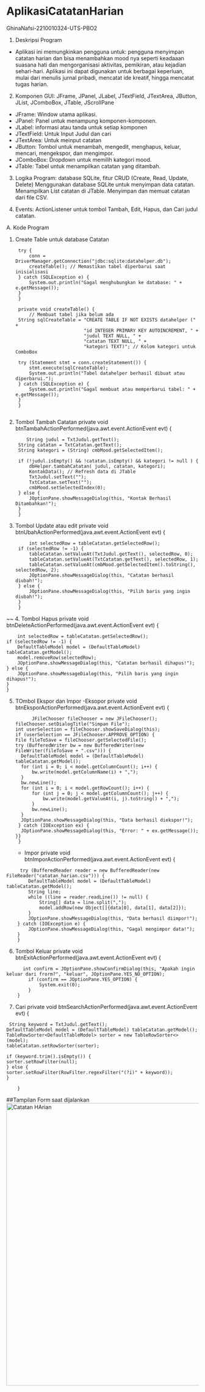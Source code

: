 # AplikasiCatatanHarian
 GhinaNafsi-2210010324-UTS-PBO2

1. Deskripsi Program
- Aplikasi ini memungkinkan pengguna untuk:
  pengguna menyimpan catatan harian dan bisa menambahkan mood nya seperti keadaaan suasana hati dan mengorganisasi aktivitas, pemikiran, atau kejadian sehari-hari. Aplikasi ini dapat digunakan untuk berbagai keperluan, mulai dari menulis jurnal pribadi, mencatat ide kreatif, hingga mencatat tugas harian.

2. Komponen GUI: JFrame, JPanel, JLabel, JTextField, JTextArea, JButton, JList, JComboBox, JTable, JScrollPane
- JFrame: Window utama aplikasi.
- JPanel: Panel untuk menampung komponen-komponen.
- JLabel: informasi atau tanda untuk setiap komponen
- JTextField: Untuk Input Judul dan cari
- JTextArea: Untuk meinput catatan 
- JButton: Tombol untuk menambah, mengedit, menghapus, keluar, mencari, mengekspor, dan mengimpor.
- JComboBox: Dropdown untuk memilih kategori mood.
- JTable: Tabel untuk menampilkan catatan yang ditambah.

3. Logika Program: database SQLite, fitur CRUD (Create, Read, Update, Delete)
Menggunakan database SQLite untuk menyimpan data catatan.
Menampilkan List catatan di JTable.
Menyimpan dan memuat catatan dari file CSV.

4. Events:
ActionListener untuk tombol Tambah, Edit, Hapus, dan Cari judul catatan.

A. Kode Program

1. Create Table untuk database Catatan
   ~~~
    try {
        conn = DriverManager.getConnection("jdbc:sqlite:datahelper.db");
        createTable(); // Memastikan tabel diperbarui saat inisialisasi
    } catch (SQLException e) {
        System.out.println("Gagal menghubungkan ke database: " + e.getMessage());
    }
    }

    private void createTable() {
        // Membuat tabel jika belum ada
    String sqlCreateTable = "CREATE TABLE IF NOT EXISTS datahelper (" +
                            "id INTEGER PRIMARY KEY AUTOINCREMENT, " +
                            "judul TEXT NULL, " +
                            "catatan TEXT NULL, " +
                            "kategori TEXT)"; // Kolom kategori untuk ComboBox

    try (Statement stmt = conn.createStatement()) {
        stmt.execute(sqlCreateTable);
        System.out.println("Tabel datahelper berhasil dibuat atau diperbarui.");
    } catch (SQLException e) {
        System.out.println("Gagal membuat atau memperbarui tabel: " + e.getMessage());
    }
    }


2. Tombol Tambah Catatan
     private void btnTambahActionPerformed(java.awt.event.ActionEvent evt) {
   ~~~                                      
       String judul = TxtJudul.getText();
    String catatan = TxtCatatan.getText();
    String kategori = (String) cmbMood.getSelectedItem();
    
    if (!judul.isEmpty() && !catatan.isEmpty() && kategori != null ) {
        dbHelper.tambahCatatan( judul, catatan, kategori);
        KontakData(); // Refresh data di JTable
        TxtJudul.setText("");
        TxtCatatan.setText("");
        cmbMood.setSelectedIndex(0);
    } else {
        JOptionPane.showMessageDialog(this, "Kontak Berhasil Ditambahkan!");
    }
    }   

3. Tombol Update atau edit
     private void btnUbahActionPerformed(java.awt.event.ActionEvent evt) {
   ~~~                                
        int selectedRow = tableCatatan.getSelectedRow();
    if (selectedRow != -1) {
        tableCatatan.setValueAt(TxtJudul.getText(), selectedRow, 0);
        tableCatatan.setValueAt(TxtCatatan.getText(), selectedRow, 1);
        tableCatatan.setValueAt(cmbMood.getSelectedItem().toString(), selectedRow, 2);
        JOptionPane.showMessageDialog(this, "Catatan berhasil diubah!");
    } else {
        JOptionPane.showMessageDialog(this, "Pilih baris yang ingin diubah!");
    }
    }
~~
   4. Tombol Hapus
   private void btnDeleteActionPerformed(java.awt.event.ActionEvent evt) {    
   
        int selectedRow = tableCatatan.getSelectedRow();
    if (selectedRow != -1) {
        DefaultTableModel model = (DefaultTableModel) tableCatatan.getModel();
        model.removeRow(selectedRow);
        JOptionPane.showMessageDialog(this, "Catatan berhasil dihapus!");
    } else {
        JOptionPane.showMessageDialog(this, "Pilih baris yang ingin dihapus!");
    }
    }     

   
5. TOmbol Ekspor dan Impor
   -Eksopor
    private void btnEksporActionPerformed(java.awt.event.ActionEvent evt) {
   ~~~                                       
         JFileChooser fileChooser = new JFileChooser();
   fileChooser.setDialogTitle("Simpan File");
   int userSelection = fileChooser.showSaveDialog(this);
   if (userSelection == JFileChooser.APPROVE_OPTION) {
   File fileToSave = fileChooser.getSelectedFile();
   try (BufferedWriter bw = new BufferedWriter(new FileWriter(fileToSave + ".csv"))) {
     DefaultTableModel model = (DefaultTableModel) tableCatatan.getModel();
     for (int i = 0; i < model.getColumnCount(); i++) {
         bw.write(model.getColumnName(i) + ",");
     }
     bw.newLine();
     for (int i = 0; i < model.getRowCount(); i++) {
         for (int j = 0; j < model.getColumnCount(); j++) {
             bw.write(model.getValueAt(i, j).toString() + ",");
         }
         bw.newLine();
     }
     JOptionPane.showMessageDialog(this, "Data berhasil diekspor!");
    } catch (IOException ex) {
     JOptionPane.showMessageDialog(this, "Error: " + ex.getMessage());
   }}
    }   
    ~~~

   - Impor
      private void btnImporActionPerformed(java.awt.event.ActionEvent evt) {
~~~
     try (BufferedReader reader = new BufferedReader(new FileReader("catatan_harian.csv"))) {
        DefaultTableModel model = (DefaultTableModel) tableCatatan.getModel();
        String line;
        while ((line = reader.readLine()) != null) {
            String[] data = line.split(",");
            model.addRow(new Object[]{data[0], data[1], data[2]});
        }
        JOptionPane.showMessageDialog(this, "Data berhasil diimpor!");
    } catch (IOException e) {
        JOptionPane.showMessageDialog(this, "Gagal mengimpor data!");
    }
    }
~~~
6. Tombol Keluar
    private void btnExitActionPerformed(java.awt.event.ActionEvent evt) {                                        
~~~
      int confirm = JOptionPane.showConfirmDialog(this, "Apakah ingin keluar dari frorm?", "keluar", JOptionPane.YES_NO_OPTION);
        if (confirm == JOptionPane.YES_OPTION) {
            System.exit(0);
        }
    }
~~~

7. Cari
 private void btnSearchActionPerformed(java.awt.event.ActionEvent evt) {                                          
~~~
 String keyword = TxtJudul.getText();
DefaultTableModel model = (DefaultTableModel) tableCatatan.getModel();
TableRowSorter<DefaultTableModel> sorter = new TableRowSorter<>(model);
tableCatatan.setRowSorter(sorter);

if (keyword.trim().isEmpty()) {
sorter.setRowFilter(null);
} else {
sorter.setRowFilter(RowFilter.regexFilter("(?i)" + keyword));
}
     
    }
~~~

  ##Tampilan Form saat dijalankan
<img width="741" alt="Catatan HArian" src="https://github.com/user-attachments/assets/646c9d7e-e2f9-44c1-bca7-00a2ddee81b5">



  
